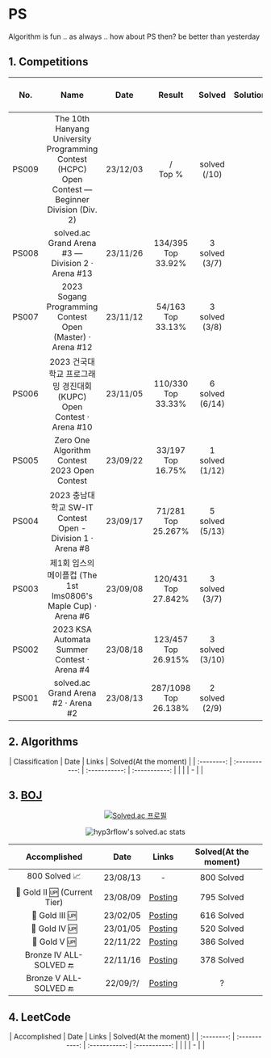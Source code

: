 # PS
Algorithm is fun .. as always .. how about PS then? be better than yesterday

## 1. Competitions
<div align="center", class="contest">

| No. | Name | Date | Result | Solved | Solutions | (solved.ac Arena Rating) | Info |
| :--------: | :-----------: | :-----------: | :-----------: | :-----------: | :-----------: | :-----------: | :-----------: |
| PS009 | The 10th Hanyang University Programming Contest (HCPC) Open Contest — Beginner Division (Div. 2) | 23/12/03 | / <br>Top % | solved<br>(/10)| | () | [▶️](https://www.acmicpc.net/contest/view/1204) |
| PS008 | solved.ac Grand Arena #3 — Division 2 · Arena #13 | 23/11/26 | 134/395 <br>Top 33.92% | 3 solved<br>(3/7)| | S(1633) | [▶️](https://www.acmicpc.net/contest/view/1198) |
| PS007 | 2023 Sogang Programming Contest Open (Master) · Arena #12 | 23/11/12 | 54/163 <br>Top 33.13% | 3 solved<br>(3/8)| | S(1654) | [▶️](https://www.acmicpc.net/contest/view/1159) |
| PS006 | 2023 건국대학교 프로그래밍 경진대회 (KUPC) Open Contest · Arena #10 | 23/11/05 | 110/330 <br>Top 33.33% | 6 solved<br>(6/14)| | S(1636) | [▶️](https://www.acmicpc.net/contest/view/1173) |
| PS005 | Zero One Algorithm Contest 2023 Open Contest | 23/09/22 | 33/197<br>Top 16.75% | 1 solved<br>(1/12)| | - | [▶️](https://www.acmicpc.net/contest/view/1124) |
| PS004 | 2023 충남대학교 SW-IT Contest Open - Division 1 · Arena #8 | 23/09/17 | 71/281<br>Top 25.267% | 5 solved<br>(5/13)|  | S(1731)| [▶️](https://www.acmicpc.net/contest/view/1120) |
| PS003 | 제1회 임스의 메이플컵 (The 1st lms0806's Maple Cup) · Arena #6 | 23/09/08 | 120/431<br>Top 27.842% | 3 solved<br>(3/7) | | S(1726) | [▶️](https://www.acmicpc.net/contest/view/1088) |
| PS002 | 2023 KSA Automata Summer Contest · Arena #4 | 23/08/18 | 123/457<br>Top 26.915% | 3 solved<br>(3/10) | | S(1738) | [▶️](https://www.acmicpc.net/contest/view/1086) |
| PS001 | solved.ac Grand Arena #2 · Arena #2 | 23/08/13 | 287/1098<br>Top 26.138% | 2 solved<br>(2/9) |  | S(1700) | [▶️](https://www.acmicpc.net/contest/view/1077) |

</div>

## 2. Algorithms

<div align="center", class="algo">
| Classification | Date | Links | Solved(At the moment) |
| :--------: | :-----------: | :-----------: | :-----------: |
|  |  | - |  |
</div>

## 3. [BOJ](https://www.acmicpc.net/)

<div align="center">

[![Solved.ac
프로필](http://mazassumnida.wtf/api/v2/generate_badge?boj=harry0558)](https://solved.ac/harry0558)

![hyp3rflow's solved.ac stats](https://github-readme-solvedac.hyp3rflow.vercel.app/api/?handle=harry0558)


</div>

<div align="center", class="boj">

| Accomplished | Date | Links | Solved(At the moment) |
| :--------: | :-----------: | :-----------: | :-----------: |
| 800 Solved 📈 | 23/08/13 | - | 800 Solved |
| 🥇 Gold II 🆙 (Current Tier) | 23/08/09  | [Posting](https://blog.naver.com/harry0558/223181417972) | 795 Solved |
| 🥇 Gold III 🆙 | 23/02/05 | [Posting](https://blog.naver.com/harry0558/223006274400) | 616 Solved |
| 🥇 Gold IV 🆙 | 23/01/05 | [Posting](https://blog.naver.com/harry0558/222977211082) | 520 Solved |
| 🥇 Gold V 🆙 | 22/11/22 | [Posting](https://blog.naver.com/harry0558/222935569578) | 386 Solved |
| Bronze IV ALL-SOLVED 🔚 | 22/11/16 | [Posting](https://blog.naver.com/harry0558/222932053826) | 378 Solved |
| Bronze V ALL-SOLVED 🔚 | 22/09/?/ | [Posting](https://blog.naver.com/harry0558/222917719130) | ? |


</div>

## 4. LeetCode

<div align="center", class="boj">
| Accomplished | Date | Links | Solved(At the moment) |
| :--------: | :-----------: | :-----------: | :-----------: |
|  |  | - |  |
</div>











